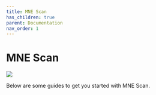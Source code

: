 ```yaml
---
title: MNE Scan
has_children: true
parent: Documentation
nav_order: 1
---
```

# MNE Scan

![](https://github.com/mne-cpp/media/blob/master/images/sourceloc.gif?raw=true)

Below are some guides to get you started with MNE Scan.
